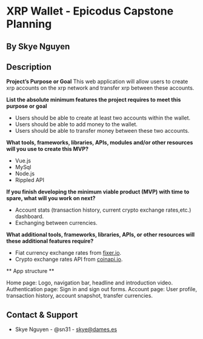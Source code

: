 # XRP Wallet - Epicodus Capstone Planning

## By **Skye Nguyen**

## Description

**Project’s Purpose or Goal**
This web application will allow users to create xrp accounts on the xrp network and transfer xrp between these accounts.

**List the absolute minimum features the project requires to meet this purpose or goal**
* Users should be able to create at least two accounts within the wallet.
* Users should be able to add money to the wallet.
* Users should be able to transfer money between these two accounts.

**What tools, frameworks, libraries, APIs, modules and/or other resources will you use to create this MVP?**

* Vue.js
* MySql
* Node.js
* Rippled API

**If you finish developing the minimum viable product (MVP) with time to spare, what will you work on next?**

* Account stats (transaction history, current crypto exchange rates,etc.) dashboard.
* Exchanging between currencies.

**What additional tools, frameworks, libraries, APIs, or other resources will these additional features require?**

* Fiat currency exchange rates from [fixer.io](https://fixer.io/).
* Crypto exchange rates API from [coinapi.io](https://www.coinapi.io/).

** App structure **

Home page: Logo, navigation bar, headline and introduction video.
Authentication page: Sign in and sign out forms.
Account page: User profile, transaction history, account snapshot, transfer currencies.

## Contact & Support

* Skye Nguyen - @sn31 - skye@dames.es
